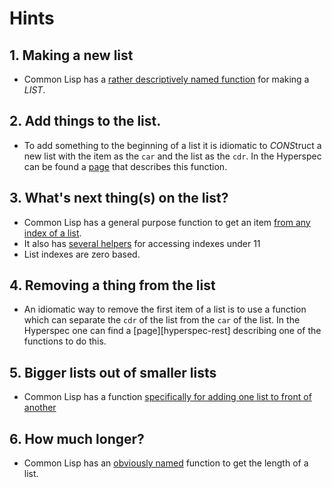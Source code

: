 # Hints

## 1. Making a new list

- Common Lisp has a [rather descriptively named function][hyper-list] for making a _LIST_.

## 2. Add things to the list.

- To add something to the beginning of a list it is idiomatic to *CONS*truct a new list with the item as the `car` and the list as the `cdr`. In the Hyperspec can be found a [page][hyper-cons] that describes this function.

## 3. What's next thing(s) on the list?

- Common Lisp has a general purpose function to get an item [from any index of a list][hyper-nth].
- It also has [several helpers][hyper-first-tenth] for accessing indexes under 11
- List indexes are zero based.

## 4. Removing a thing from the list

- An idiomatic way to remove the first item of a list is to use a function which can separate the `cdr` of the list from the `car` of the list. In the Hyperspec one can find a [page][hyperspec-rest] describing one of the functions to do this.

## 5. Bigger lists out of smaller lists

- Common Lisp has a function [specifically for adding one list to front of another][hyper-append]

## 6. How much longer?

- Common Lisp has an [obviously named][hyper-length] function to get the length of a list.

[hyper-append]: http://www.lispworks.com/documentation/HyperSpec/Body/f_append.htm
[hyper-cons]: http://www.lispworks.com/documentation/HyperSpec/Body/f_cons.htm
[hyper-first-tenth]: http://www.lispworks.com/documentation/HyperSpec/Body/f_firstc.htm
[hyper-length]: http://www.lispworks.com/documentation/HyperSpec/Body/f_length.htm
[hyper-list]: http://www.lispworks.com/documentation/HyperSpec/Body/f_list_.htm
[hyper-nth]: http://www.lispworks.com/documentation/HyperSpec/Body/f_nth.htm
[hyper-rest]: http://www.lispworks.com/documentation/HyperSpec/Body/f_rest.htm
